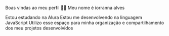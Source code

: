 
Boas vindas ao meu perfil 💙💙
Meu nome é iorranna alves

Estou estudando na Alura
Estou me desenvolvendo na linguagem JavaScript
Utilizo esse espaço para minha organização e compartilhamento dos meu projetos desenvolvidos

![]()

